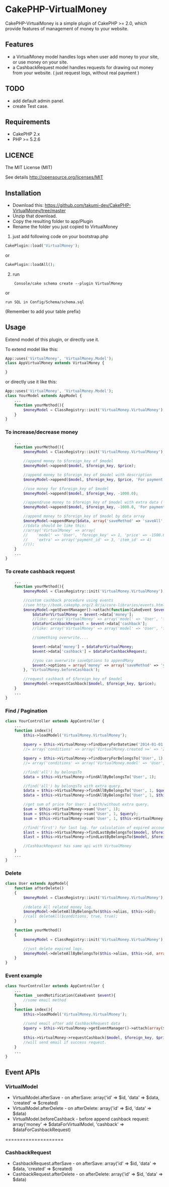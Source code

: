 CakePHP-VirtualMoney
====================

CakePHP-VirtualMoney is a simple plugin of CakePHP >= 2.0,
which provide features of management of money to your website.

## Features ##
- a VirtualMoney model handles logs when user add money to your site, or use money on your site.
- a CashbackRequest model handles requests for drawing out money from your website. ( just request logs, without real payment )

## TODO ##
- add default admin panel.
- create Test case.

## Requirements ##
* CakePHP 2.x
* PHP >= 5.2.6

## LICENCE ##
The MIT License (MIT)

See details
http://opensource.org/licenses/MIT

## Installation ##
* Download this: https://github.com/takumi-dev/CakePHP-VirtualMoney/tree/master
* Unzip that download.
* Copy the resulting folder to app/Plugin
* Rename the folder you just copied to VirtualMoney

1. just add following code on your bootstrap.php

```php
CakePlugin::load('VirtualMoney');
```
or
```php
CakePlugin::loadAll();
```

2. run
```shell
    Console/cake schema create --plugin VirtualMoney
```
or

    run SQL in Config/Schema/schema.sql

(Remember to add your table prefix)


## Usage ##
Extend model of this plugin, or directly use it.

To extend model like this:

```php
App::uses('VirtualMoney', 'VirtualMoney.Model');
class AppVirtualMoney extends VirtualMoney {

}
```

or directly use it like this:
```php
App::uses('VirtualMoney', 'VirtualMoney.Model');
class YourModel extends AppModel {
    ...
    function yourMethod(){
        $moneyModel = ClassRegistry::init('VirtualMoney.VirtualMoney');
    }
}
```

### To increase/decrease money
```php
    ...
    function yourMethod(){
        $moneyModel = ClassRegistry::init('VirtualMoney.VirtualMoney');

        //append money to $foreign_key of $model
        $moneyModel->append($model, $foreign_key, $price);

        //append money to $foreign_key of $model with description
        $moneyModel->append($model, $foreign_key, $price, 'For payment');

        //use money for $foreign_key of $model
        $moneyModel->append($model, $foreign_key, -1000.0);

        //append/use money to $foreign_key of $model with extra data ( something like payment api results )
        $moneyModel->append($model, $foreign_key, -1000.0, 'For payment', array('payment_id' => 3, 'item_id' => 4)); //array will automatically serialize

        //append money to $foreign_key of $model by data array
        $moneyModel->appendMany($data, array('saveMethod' => 'saveAll', 'fieldList' => array(), 'validate' => true));
        //$data should be like this:
        //array('VirtualMoney' => array(
        //    'model' => 'User', 'foreign_key' => 1, 'price' => -1500.0, 'description' => 'For payment'
        //    'extra' => array('payment_id' => 3, 'item_id' => 4)
        //));
    }
    ...
}
```

### To create cashback request
```php
    ...
    function yourMethod(){
        $moneyModel = ClassRegistry::init('VirtualMoney.VirtualMoney');

        //custom cashback procedure using events
        //see http://book.cakephp.org/2.0/ja/core-libraries/events.html
        $moneyModel->getEventManager()->attach(function(CakeEvent $event){
            $dataForVirtualMoney = $event->data['money'];
            //like: array('VirtualMoney' => array('model' => 'User', 'foreign_key' => 1, 'price' => -1000.0))
            $dataForCashbackRequest = $event->data['cashback'];
            //like: array('VirtualMoney' => array('model' => 'User', 'foreign_key' => 1, 'price' => 1000.0))

            //something overwrite....

            $event->data['money'] = $dataForVirtualMoney;
            $event->data['cashback'] = $dataForCashbackRequest;

            //you can overwrite saveOptions to appendMany
            $event->options = array('money' => array('saveMethod' => 'yourCustomSaveMethod'), 'cashback' => array());
        }, 'VirtualMoney.beforeCashback');

        //request cashback of $foreign_key of $model
        $moneyModel->requestCashback($model, $foreign_key, $price);
    }
    ...
}
```

### Find / Pagination
```php
class YourController extends AppController {
    ...
    function index(){
        $this->loadModel('VirtualMoney.VirtualMoney');
        
        $query = $this->VirtualMoney->findQueryForDatetime('2014-01-01', '2014-01-31');
        //= array('conditions' => array('VirtualMoney.created >=' => '2014-01-01 00:00:00', 'VirtualMoney.created <=' => '2014-01-31 23:59:59'));

        $query = $this->VirtualMoney->findQueryForBelongsTo('User', 1);
        //= array('conditions' => array('VirtualMoney.model' => 'User', 'VirtualMoney.foreign_key' => 1));

        //find('all') by belongsTo
        $data = $this->VirtualMoney->findAllByBelongsTo('User', 1);

        //find('all') by belongsTo with extra query.
        $data = $this->VirtualMoney->findAllByBelongsTo('User', 1, $query);
        $data = $this->VirtualMoney->findAllByBelongsTo('User', 1, $this->VirtualMoney->findQueryForDatetime('2014-01-01', '2014-01-31'));

        //get sum of price for User: 1 with/without extra query.
        $sum = $this->VirtualMoney->sum('User', 1);
        $sum = $this->VirtualMoney->sum('User', 1, $query);
        $sum = $this->VirtualMoney->sum('User', 1, $this->VirtualMoney->findQueryForDatetime('2014-01-01', '2014-01-31'));

        //find('first') for last log. for calculation of expired account.
        $last = $this->VirtualMoney->findLastByBelongsTo($model, $foreign_key);
        $last = $this->VirtualMoney->findLastByBelongsTo($model, $foreign_key, $query);

        //CashbackRequest has same api with VirtualMoney
    }
    ...
}
```

### Delete
```php
class User extends AppModel{
    function afterDelete()
    {
        $moneyModel = ClassRegistry::init('VirtualMoney.VirtualMoney');
        
        //delete All related money log.
        $moneyModel->deleteAllByBelongsTo($this->alias, $this->id);
        //call deleteAll($conditions, true, true);
    }

    function yourMethod()
    {
        $moneyModel = ClassRegistry::init('VirtualMoney.VirtualMoney');

        //just delete expired logs.
        $moneyModel->deleteAllByBelongsTo($this->alias, $this->id, array('created <=' => '2000-01-01'));
    }
}
```

### Event example
```php
class YourController extends AppController {
    ...
    function _sendNotification(CakeEvent $event){
        //some email method
    }
    function index(){
        $this->loadModel('VirtualMoney.VirtualMoney');
        
        //send email after add CashbackRequest data
        $query = $this->VirtualMoney->getEventManager()->attach(array($this, '_sendNotification'), 'CashbackRequest.afterSave');
        
        $this->VirtualMoney->requestCashback($model, $foreign_key, $price);
        //will send email if success request.
    }
    ...
}
```


## Event APIs ##
### VirtualModel
* VirtualModel.afterSave   - on afterSave:   array('id' => $id, 'data' => $data, 'created' => $created)
* VirtualModel.afterDelete - on afterDelete: array('id' => $id, 'data' => $data)
* VirtualModel.beforeCashback - before append cashback request: array('money' => $dataForVirtualModel, 'cashback' => $dataForCashbackRequest)

====================
### CashbackRequest
* CashbackRequest.afterSave   - on afterSave:   array('id' => $id, 'data' => $data, 'created' => $created)
* CashbackRequest.afterDelete - on afterDelete: array('id' => $id, 'data' => $data)

